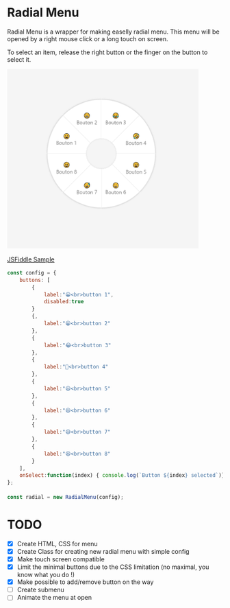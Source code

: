 # Radial Menu

Radial Menu is a wrapper for making easelly radial menu. This menu will be opened by a right mouse click or a long touch on screen.

To select an item, release the right button or the finger on the button to select it.

![Capture](./Capture.PNG)

[JSFiddle Sample](https://jsfiddle.net/L80pg3rd/1/)

```js
const config = {
    buttons: [
        {
            label:"😀<br>button 1",
            disabled:true
        }
        {,
            label:"😁<br>button 2"
        },
        {
            label:"😂<br>button 3"
        },
        {
            label:"🤣<br>button 4"
        },
        {
            label:"😃<br>button 5"
        },
        {
            label:"😄<br>button 6"
        },
        {
            label:"😅<br>button 7"
        },
        {
            label:"😆<br>button 8"
        }
    ],
    onSelect:function(index) { console.log(`Button ${index} selected`)}
};

const radial = new RadialMenu(config);
```

# TODO

- [x] Create HTML, CSS for menu
- [x] Create Class for creating new radial menu with simple config
- [x] Make touch screen compatible
- [x] Limit the minimal buttons due to the CSS limitation (no maximal, you know what you do !)
- [x] Make possible to add/remove button on the way
- [ ] Create submenu
- [ ] Animate the menu at open